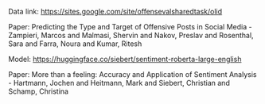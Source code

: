 Data link: https://sites.google.com/site/offensevalsharedtask/olid

Paper:
Predicting the Type and Target of Offensive Posts in Social Media - Zampieri, Marcos and Malmasi, Shervin and Nakov, Preslav and Rosenthal, Sara and Farra, Noura and Kumar, Ritesh

Model: https://huggingface.co/siebert/sentiment-roberta-large-english

Paper:
More than a feeling: Accuracy and Application of Sentiment Analysis - Hartmann, Jochen and Heitmann, Mark and Siebert, Christian and Schamp, Christina